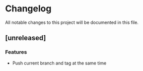 # Changelog

All notable changes to this project will be documented in this file.

## [unreleased]

### Features

- Push current branch and tag at the same time

<!-- generated by git-cliff -->
